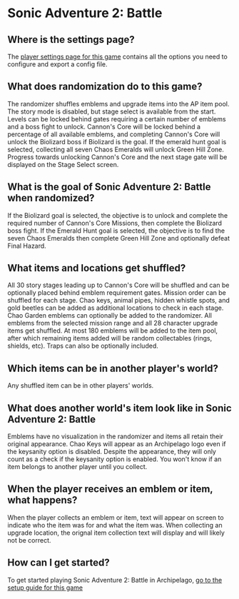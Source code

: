 # Sonic Adventure 2: Battle

## Where is the settings page?

The [player settings page for this game](../player-settings) contains all the options you need to configure and export a config file.

## What does randomization do to this game?

The randomizer shuffles emblems and upgrade items into the AP item pool. The story mode is disabled, but stage select is available from the start. Levels can be locked behind gates requiring a certain number of emblems and a boss fight to unlock. Cannon's Core will be locked behind a percentage of all available emblems, and completing Cannon's Core will unlock the Biolizard boss if Biolizard is the goal. If the emerald hunt goal is selected, collecting all seven Chaos Emeralds will unlock Green Hill Zone. Progress towards unlocking Cannon's Core and the next stage gate will be displayed on the Stage Select screen.

## What is the goal of Sonic Adventure 2: Battle when randomized?

If the Biolizard goal is selected, the objective is to unlock and complete the required number of Cannon's Core Missions, then complete the Biolizard boss fight. If the Emerald Hunt goal is selected, the objective is to find the seven Chaos Emeralds then complete Green Hill Zone and optionally defeat Final Hazard.

## What items and locations get shuffled?

All 30 story stages leading up to Cannon's Core will be shuffled and can be optionally placed behind emblem requirement gates. Mission order can be shuffled for each stage. Chao keys, animal pipes, hidden whistle spots, and gold beetles can be added as additional locations to check in each stage. Chao Garden emblems can optionally be added to the randomizer. All emblems from the selected mission range and all 28 character upgrade items get shuffled. At most 180 emblems will be added to the item pool, after which remaining items added will be random collectables (rings, shields, etc). Traps can also be optionally included.

## Which items can be in another player's world?

Any shuffled item can be in other players' worlds.

## What does another world's item look like in Sonic Adventure 2: Battle

Emblems have no visualization in the randomizer and items all retain their original appearance. Chao Keys will appear as an Archipelago logo even if the keysanity option is disabled. Despite the appearance, they will only count as a check if the keysanity option is enabled. You won't know if an item belongs to another player until you collect.

## When the player receives an emblem or item, what happens?

When the player collects an emblem or item, text will appear on screen to indicate who the item was for and what the item was. When collecting an upgrade location, the orignal item collection text will display and will likely not be correct.

## How can I get started?

To get started playing Sonic Adventure 2: Battle in Archipelago, [go to the setup guide for this game](../../../tutorial/Sonic%20Adventure%202%20Battle/setup/en)
